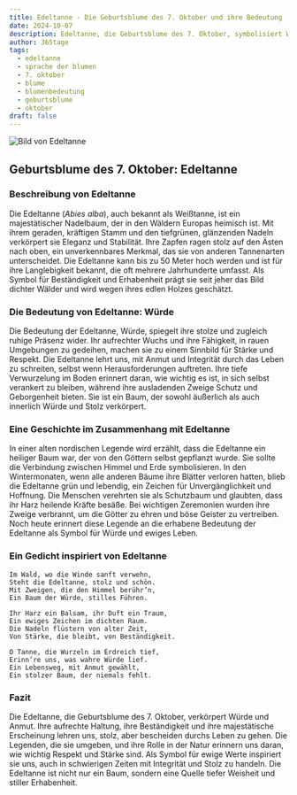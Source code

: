 ```yaml
---
title: Edeltanne - Die Geburtsblume des 7. Oktober und ihre Bedeutung
date: 2024-10-07
description: Edeltanne, die Geburtsblume des 7. Oktober, symbolisiert Würde. Erfahre mehr über ihre Geschichte, Bedeutung und Symbolik in der Sprache der Blumen.
author: 365tage
tags:
  - edeltanne
  - sprache der blumen
  - 7. oktober
  - blume
  - blumenbedeutung
  - geburtsblume
  - oktober
draft: false
---
```


![Bild von Edeltanne](https://cdn.pixabay.com/photo/2017/10/06/16/50/pine-cones-2823765_1280.jpg#center)


## Geburtsblume des 7. Oktober: Edeltanne

### Beschreibung von Edeltanne

Die Edeltanne (_Abies alba_), auch bekannt als Weißtanne, ist ein majestätischer Nadelbaum, der in den Wäldern Europas heimisch ist. Mit ihrem geraden, kräftigen Stamm und den tiefgrünen, glänzenden Nadeln verkörpert sie Eleganz und Stabilität. Ihre Zapfen ragen stolz auf den Ästen nach oben, ein unverkennbares Merkmal, das sie von anderen Tannenarten unterscheidet. Die Edeltanne kann bis zu 50 Meter hoch werden und ist für ihre Langlebigkeit bekannt, die oft mehrere Jahrhunderte umfasst. Als Symbol für Beständigkeit und Erhabenheit prägt sie seit jeher das Bild dichter Wälder und wird wegen ihres edlen Holzes geschätzt.

### Die Bedeutung von Edeltanne: Würde

Die Bedeutung der Edeltanne, Würde, spiegelt ihre stolze und zugleich ruhige Präsenz wider. Ihr aufrechter Wuchs und ihre Fähigkeit, in rauen Umgebungen zu gedeihen, machen sie zu einem Sinnbild für Stärke und Respekt. Die Edeltanne lehrt uns, mit Anmut und Integrität durch das Leben zu schreiten, selbst wenn Herausforderungen auftreten. Ihre tiefe Verwurzelung im Boden erinnert daran, wie wichtig es ist, in sich selbst verankert zu bleiben, während ihre ausladenden Zweige Schutz und Geborgenheit bieten. Sie ist ein Baum, der sowohl äußerlich als auch innerlich Würde und Stolz verkörpert.

### Eine Geschichte im Zusammenhang mit Edeltanne

In einer alten nordischen Legende wird erzählt, dass die Edeltanne ein heiliger Baum war, der von den Göttern selbst gepflanzt wurde. Sie sollte die Verbindung zwischen Himmel und Erde symbolisieren. In den Wintermonaten, wenn alle anderen Bäume ihre Blätter verloren hatten, blieb die Edeltanne grün und lebendig, ein Zeichen für Unvergänglichkeit und Hoffnung. Die Menschen verehrten sie als Schutzbaum und glaubten, dass ihr Harz heilende Kräfte besäße. Bei wichtigen Zeremonien wurden ihre Zweige verbrannt, um die Götter zu ehren und böse Geister zu vertreiben. Noch heute erinnert diese Legende an die erhabene Bedeutung der Edeltanne als Symbol für Würde und ewiges Leben.

### Ein Gedicht inspiriert von Edeltanne

```
Im Wald, wo die Winde sanft verwehn,  
Steht die Edeltanne, stolz und schön.  
Mit Zweigen, die den Himmel berühr’n,  
Ein Baum der Würde, stilles Führen.  

Ihr Harz ein Balsam, ihr Duft ein Traum,  
Ein ewiges Zeichen im dichten Raum.  
Die Nadeln flüstern von alter Zeit,  
Von Stärke, die bleibt, von Beständigkeit.  

O Tanne, die Wurzeln im Erdreich tief,  
Erinn’re uns, was wahre Würde lief.  
Ein Lebensweg, mit Anmut gewählt,  
Ein stolzer Baum, der niemals fehlt.  
```

### Fazit

Die Edeltanne, die Geburtsblume des 7. Oktober, verkörpert Würde und Anmut. Ihre aufrechte Haltung, ihre Beständigkeit und ihre majestätische Erscheinung lehren uns, stolz, aber bescheiden durchs Leben zu gehen. Die Legenden, die sie umgeben, und ihre Rolle in der Natur erinnern uns daran, wie wichtig Respekt und Stärke sind. Als Symbol für ewige Werte inspiriert sie uns, auch in schwierigen Zeiten mit Integrität und Stolz zu handeln. Die Edeltanne ist nicht nur ein Baum, sondern eine Quelle tiefer Weisheit und stiller Erhabenheit.